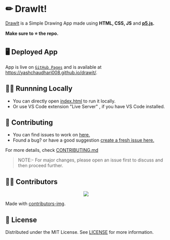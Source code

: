 # ✏ DrawIt!

[DrawIt](https://yashchaudhari008.github.io/drawit/) is a Simple Drawing App made using **HTML, CSS, JS** and **[p5.js](https://p5js.org/).**

**Make sure to ⭐ the repo.**

## 🖥 Deployed App
 App is live on [`GitHub Pages`](https://pages.github.com/) and is available at <https://yashchaudhari008.github.io/drawit/>.

## 🏃‍♀️ Runnning Locally
- You can directly open [index.html](/index.html) to run it locally.
- Or use VS Code extension "Live Server" , if you have VS Code installed. 
 
## 🤝 Contributing
- You can find issues to work on [here.](https://github.com/yashchaudhari008/drawit/issues)
- Found a bug? or have a good suggestion [create a fresh issue here.](https://github.com/yashchaudhari008/drawit/issues/new)

For more details, check [CONTRIBUTING.md](/CONTRIBUTING.md)

> NOTE:- For major changes, please open an issue first to discuss and then proceed further.

## 💁‍♂️ Contributors
<p align="center">
<a href="https://github.com/yashchaudhari008/drawit/graphs/contributors">
  <img src="https://contrib.rocks/image?repo=yashchaudhari008/drawit" />
</a>
</p>

Made with [contributors-img](https://contrib.rocks).

## 📃 License
Distributed under the MIT License. See [LICENSE](LICENSE) for more information.

